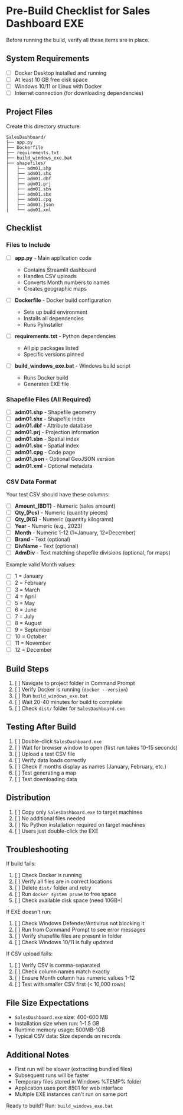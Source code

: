 # Pre-Build Checklist for Sales Dashboard EXE

Before running the build, verify all these items are in place.

## System Requirements

- [ ] Docker Desktop installed and running
- [ ] At least 10 GB free disk space
- [ ] Windows 10/11 or Linux with Docker
- [ ] Internet connection (for downloading dependencies)

## Project Files

Create this directory structure:

```
SalesDashboard/
├── app.py
├── Dockerfile
├── requirements.txt
├── build_windows_exe.bat
├── shapefiles/
│   ├── adm01.shp
│   ├── adm01.shx
│   ├── adm01.dbf
│   ├── adm01.prj
│   ├── adm01.sbn
│   ├── adm01.sbx
│   ├── adm01.cpg
│   ├── adm01.json
│   └── adm01.xml
```

## Checklist

### Files to Include

- [ ] **app.py** - Main application code
  - Contains Streamlit dashboard
  - Handles CSV uploads
  - Converts Month numbers to names
  - Creates geographic maps
  
- [ ] **Dockerfile** - Docker build configuration
  - Sets up build environment
  - Installs all dependencies
  - Runs PyInstaller
  
- [ ] **requirements.txt** - Python dependencies
  - All pip packages listed
  - Specific versions pinned
  
- [ ] **build_windows_exe.bat** - Windows build script
  - Runs Docker build
  - Generates EXE file

### Shapefile Files (All Required)

- [ ] **adm01.shp** - Shapefile geometry
- [ ] **adm01.shx** - Shapefile index
- [ ] **adm01.dbf** - Attribute database
- [ ] **adm01.prj** - Projection information
- [ ] **adm01.sbn** - Spatial index
- [ ] **adm01.sbx** - Spatial index
- [ ] **adm01.cpg** - Code page
- [ ] **adm01.json** - Optional GeoJSON version
- [ ] **adm01.xml** - Optional metadata

### CSV Data Format

Your test CSV should have these columns:

- [ ] **Amount_(BDT)** - Numeric (sales amount)
- [ ] **Qty_(Pcs)** - Numeric (quantity pieces)
- [ ] **Qty_(KG)** - Numeric (quantity kilograms)
- [ ] **Year** - Numeric (e.g., 2023)
- [ ] **Month** - Numeric 1-12 (1=January, 12=December)
- [ ] **Brand** - Text (optional)
- [ ] **DivName** - Text (optional)
- [ ] **AdmDiv** - Text matching shapefile divisions (optional, for maps)

Example valid Month values:
- [ ] 1 = January
- [ ] 2 = February
- [ ] 3 = March
- [ ] 4 = April
- [ ] 5 = May
- [ ] 6 = June
- [ ] 7 = July
- [ ] 8 = August
- [ ] 9 = September
- [ ] 10 = October
- [ ] 11 = November
- [ ] 12 = December

## Build Steps

1. [ ] Navigate to project folder in Command Prompt
2. [ ] Verify Docker is running (`docker --version`)
3. [ ] Run `build_windows_exe.bat`
4. [ ] Wait 20-40 minutes for build to complete
5. [ ] Check `dist/` folder for `SalesDashboard.exe`

## Testing After Build

1. [ ] Double-click `SalesDashboard.exe`
2. [ ] Wait for browser window to open (first run takes 10-15 seconds)
3. [ ] Upload a test CSV file
4. [ ] Verify data loads correctly
5. [ ] Check if months display as names (January, February, etc.)
6. [ ] Test generating a map
7. [ ] Test downloading data

## Distribution

1. [ ] Copy only `SalesDashboard.exe` to target machines
2. [ ] No additional files needed
3. [ ] No Python installation required on target machines
4. [ ] Users just double-click the EXE

## Troubleshooting

If build fails:

1. [ ] Check Docker is running
2. [ ] Verify all files are in correct locations
3. [ ] Delete `dist/` folder and retry
4. [ ] Run `docker system prune` to free space
5. [ ] Check available disk space (need 10GB+)

If EXE doesn't run:

1. [ ] Check Windows Defender/Antivirus not blocking it
2. [ ] Run from Command Prompt to see error messages
3. [ ] Verify shapefile files are present in folder
4. [ ] Check Windows 10/11 is fully updated

If CSV upload fails:

1. [ ] Verify CSV is comma-separated
2. [ ] Check column names match exactly
3. [ ] Ensure Month column has numeric values 1-12
4. [ ] Test with smaller CSV first (< 10,000 rows)

## File Size Expectations

- `SalesDashboard.exe` size: 400-600 MB
- Installation size when run: 1-1.5 GB
- Runtime memory usage: 500MB-1GB
- Typical CSV data: Size depends on records

## Additional Notes

- First run will be slower (extracting bundled files)
- Subsequent runs will be faster
- Temporary files stored in Windows %TEMP% folder
- Application uses port 8501 for web interface
- Multiple EXE instances can't run on same port

Ready to build? Run: `build_windows_exe.bat`
